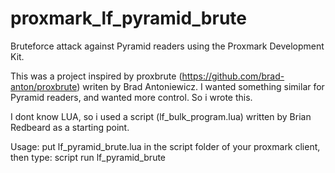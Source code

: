# proxmark_lf_pyramid_brute
Bruteforce attack against Pyramid readers using the Proxmark Development Kit.

This was a project inspired by proxbrute (https://github.com/brad-anton/proxbrute) writen by Brad Antoniewicz.
I wanted something similar for Pyramid readers, and wanted more control. So i wrote this.

I dont know LUA, so i used a script (lf_bulk_program.lua) written by Brian Redbeard as a starting point.

Usage: put lf_pyramid_brute.lua in the script folder of your proxmark client, then type: script run lf_pyramid_brute
